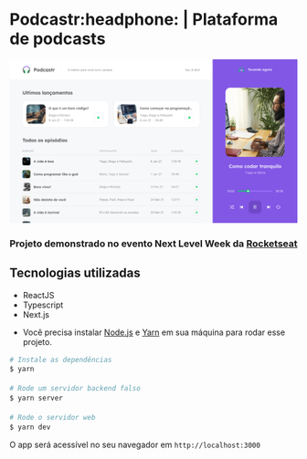# Podcastr:headphone: | Plataforma de podcasts

![](https://github.com/Henryke10x10/Podcastr-NLW/blob/main/img/Home.png)

### Projeto demonstrado no evento Next Level Week da [Rocketseat](https://rocketseat.com.br/)

## Tecnologias utilizadas
* ReactJS
* Typescript
* Next.js

- Você precisa instalar [Node.js](https://nodejs.org/en/download/) e [Yarn](https://yarnpkg.com/) em sua máquina para rodar esse projeto.

```bash
# Instale as dependências
$ yarn

# Rode um servidor backend falso
$ yarn server

# Rode o servidor web
$ yarn dev
```

O app será acessível no seu navegador em `http://localhost:3000`
